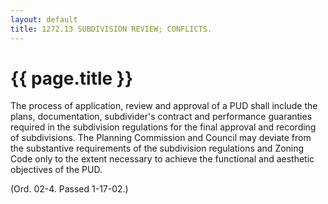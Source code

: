 ```yaml
---
layout: default 
title: 1272.13 SUBDIVISION REVIEW; CONFLICTS.
---
```


{{ page.title }}
================

The process of application, review and approval of a PUD shall include
the plans, documentation, subdivider's contract and performance
guaranties required in the subdivision regulations for the final
approval and recording of subdivisions. The Planning Commission and
Council may deviate from the substantive requirements of the subdivision
regulations and Zoning Code only to the extent necessary to achieve the
functional and aesthetic objectives of the PUD.

(Ord. 02-4. Passed 1-17-02.)
